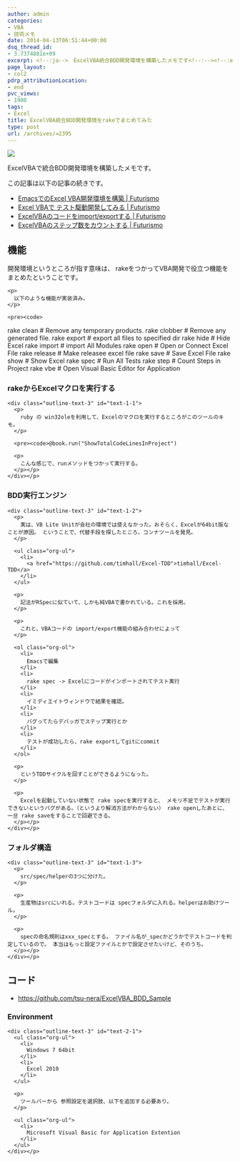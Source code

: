 ```yaml
---
author: admin
categories:
- VBA
- 技術メモ
date: 2014-04-13T06:51:44+00:00
dsq_thread_id:
- 3.7374881e+09
excerpt: <!--:ja-->　ExcelVBA統合BDD開発環境を構築したメモです<!--:--><!--:en-->　ExcelVBA統合BDD開発環境を構築したメモです<!--:-->
page_layout:
- col2
pdrp_attributionLocation:
- end
pvc_views:
- 1908
tags:
- Excel
title: ExcelVBA統合BDD開発環境をrakeでまとめてみた
type: post
url: /archives/=2395
---
```


![][1]

ExcelVBAで統合BDD開発環境を構築したメモです。 

この記事は以下の記事の続きです。 

<ul class="org-ul">
  <li>
    <a href="http://futurismo.biz/archives/2379">EmacsでのExcel VBA開発環境を構築 | Futurismo</a>
  </li>
  <li>
    <a href="http://futurismo.biz/archives/2382">Excel VBAで テスト駆動開発してみる | Futurismo</a>
  </li>
  <li>
    <a href="http://futurismo.biz/archives/2386">ExcelVBAのコードをimport/exportする | Futurismo</a>
  </li>
  <li>
    <a href="http://futurismo.biz/archives/2388">ExcelVBAのステップ数をカウントする | Futurismo</a>
  </li>
</ul>

<div id="outline-container-sec-1" class="outline-2">
  <h2 id="sec-1">
    機能
  </h2>
  
  <div class="outline-text-2" id="text-1">
    <p>
      開発環境というところが指す意味は、 rakeをつかってVBA開発で役立つ機能をまとめたということです。
    </p>
    
    <p>
      以下のような機能が実装済み。
    </p>
    
    <pre><code>
rake clean    # Remove any temporary products.
rake clobber  # Remove any generated file.
rake export   # export all files to specified dir
rake hide     # Hide Excel
rake import   # import All Modules
rake open     # Open or Connect Excel File
rake release  # Make releasee excel file
rake save     # Save Excel File
rake show     # Show Excel
rake spec     # Run All Tests
rake step     # Count Steps in Project
rake vbe      # Open Visual Basic Editor for Application
</code></pre></p>
  </div>
  
  <div id="outline-container-sec-1-1" class="outline-3">
    <h3 id="sec-1-1">
      rakeからExcelマクロを実行する
    </h3>
    
    <div class="outline-text-3" id="text-1-1">
      <p>
        ruby の win32oleを利用して、Excelのマクロを実行するところがこのツールのキモ。
      </p>
      
      <pre><code>@book.run("ShowTotalCodeLinesInProject")
</code></pre>
      
      <p>
        こんな感じで、runメソッドをつかって実行する。
      </p></p>
    </div></p>
  </div>
  
  <div id="outline-container-sec-1-2" class="outline-3">
    <h3 id="sec-1-2">
      BDD実行エンジン
    </h3>
    
    <div class="outline-text-3" id="text-1-2">
      <p>
        実は、VB Lite Unitが会社の環境では使えなかった。おそらく、Excelが64bit版なことが原因。 ということで、代替手段を探したところ、コンナツールを発見。
      </p>
      
      <ul class="org-ul">
        <li>
          <a href="https://github.com/timhall/Excel-TDD">timhall/Excel-TDD</a>
        </li>
      </ul>
      
      <p>
        記法がRSpecに似ていて、しかも純VBAで書かれている。これを採用。
      </p>
      
      <p>
        これと、VBAコードの import/export機能の組み合わせによって
      </p>
      
      <ol class="org-ol">
        <li>
          Emacsで編集
        </li>
        <li>
          rake spec -> Excelにコードがインポートされてテスト実行
        </li>
        <li>
          イミディエイトウィンドウで結果を確認。
        </li>
        <li>
          バグってたらデバッガでステップ実行とか
        </li>
        <li>
          テストが成功したら、rake exportしてgitにcommit
        </li>
      </ol>
      
      <p>
        というTDDサイクルを回すことができるようになった。
      </p>
      
      <p>
        Excelを起動していない状態で rake specを実行すると、 メモリ不足でテストが実行できないというバグがある。（というより解消方法がわからない） rake openしたあとに、一旦 rake saveをすることで回避できる。
      </p></p>
    </div></p>
  </div>
  
  <div id="outline-container-sec-1-3" class="outline-3">
    <h3 id="sec-1-3">
      フォルダ構造
    </h3>
    
    <div class="outline-text-3" id="text-1-3">
      <p>
        src/spec/helperの3つに分けた。
      </p>
      
      <p>
        生産物はsrcにいれる。テストコードは specフォルダに入れる。helperはお助けツール。
      </p>
      
      <p>
        specの命名規則はxxx_specとする。 ファイル名が_specかどうかでテストコードを判定しているので。 本当はもっと設定ファイルとかで設定させたいけど、そのうち。
      </p></p>
    </div></p>
  </div></p>
</div>

<div id="outline-container-sec-2" class="outline-2">
  <h2 id="sec-2">
    コード
  </h2>
  
  <div class="outline-text-2" id="text-2">
    <ul class="org-ul">
      <li>
        <a href="https://github.com/tsu-nera/ExcelVBA_BDD_Sample">https://github.com/tsu-nera/ExcelVBA_BDD_Sample</a>
      </li>
    </ul>
  </div>
  
  <div id="outline-container-sec-2-1" class="outline-3">
    <h3 id="sec-2-1">
      Environment
    </h3>
    
    <div class="outline-text-3" id="text-2-1">
      <ul class="org-ul">
        <li>
          Windows 7 64bit
        </li>
        <li>
          Excel 2010
        </li>
      </ul>
      
      <p>
        ツールバーから 参照設定を選択肢、以下を追加する必要あり。
      </p>
      
      <ul class="org-ul">
        <li>
          Microsoft Visual Basic for Application Extention
        </li>
      </ul>
    </div></p>
  </div></p>
</div>

 [1]: http://futurismo.biz/wp-content/uploads/Windows_7_Vertical_Logo_Web.jpg